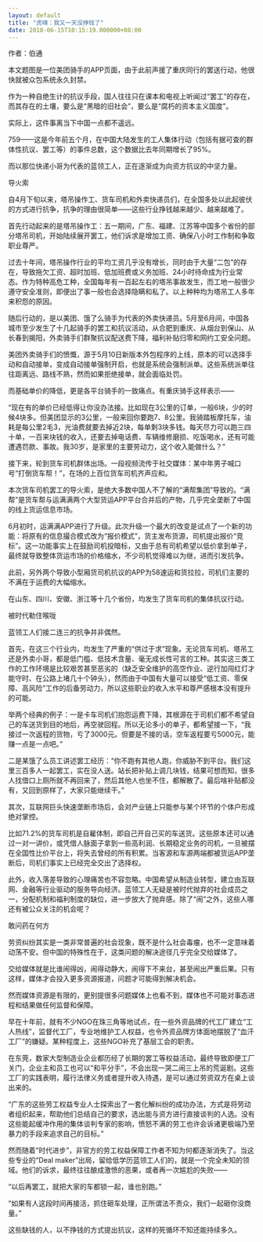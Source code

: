 ```yaml
---
layout: default
title: "虎嗅：我又一天没挣钱了"
date: 2018-06-15T10:15:19.000000+08:00
---
```


作者：伯通

本文题图是一位美团骑手的APP页面，由于此前声援了重庆同行的罢送行动，他很快就被众包系统永久封禁。

作为一种自绝生计的抗议手段，国人往往只在课本和电视上听闻过“罢工”的存在，而其存在的土壤，要么是“黑暗的旧社会”，要么是“腐朽的资本主义国度”。

实际上，这件事离当下中国一点都不遥远。

759——这是今年前五个月，在中国大陆发生的工人集体行动（包括有据可查的群体性抗议、罢工等）的事件总数，这个数据比去年同期增长了95%。

而以那位快递小哥为代表的蓝领工人，正在逐渐成为向资方抗议的中坚力量。

导火索

自4月下旬以来，塔吊操作工、货车司机和外卖快递员们，在全国多处以此起彼伏的方式进行抗争，抗争的理由很简单——这些行业挣钱越来越少、越来越难了。

首先行动起来的是塔吊操作工：五一期间，广东、福建、江苏等中国多个省份的部分塔吊司机，开始陆续展开罢工，他们诉求是增加工资、确保八小时工作制和争取职业尊严。

过去十年间，塔吊操作行业的平均工资几乎没有增长，同时由于大量“二包”的存在，导致拖欠工资、超时加班、低加班费或义务加班、24小时待命成为行业常态。作为特种高危工种，全国每年有一百起左右的塔吊事故发生，而工地一般很少遵守安全准则，即便出了事一般也会选择隐瞒和私了。以上种种均为塔吊工人多年来积怨的原因。

随后行动的，是以美团、饿了么骑手为代表的外卖快递员。5月至6月间，中国各城市至少发生了十几起骑手的罢工和抗议活动，从合肥到重庆、从烟台到保山、从长春到揭阳，外卖骑手们群聚抗议配送费下降，福利补贴归零和网约工安全问题。

美团外卖骑手们的愤慨，源于5月10日新版本外包程序的上线，原本的可以选择手动和自动接单，变成自动接单强制开启，也就是系统会强制派单。这些系统派单往往距离远、路线不熟，然而如果拒绝接单，就会面临处罚。

而基础单价的降低，更是各平台骑手的一致痛点。有重庆骑手这样表示——

“现在有的单价已经低得让你没办法接。比如现在3公里的订单，一般6块，少的时候4块多。但美团显示的3公里，一般来回你要跑7、8公里。我骑踏板摩托车，油耗是每公里2毛3，光油费就要去掉近2块，每单剩3块多钱。每天尽力可以跑三四十单，一百来块钱的收入，还要去掉电话费、车辆维修磨损、吃饭喝水，还有可能遭遇罚款、事故。我30岁，是家里的主要劳动力，这个收入能做什么？”

接下来，轮到货车司机群体出场。一段视频流传于社交媒体：某中年男子喊口号“打倒货车帮！”，在场的上百位货车司机齐声应和。

本次货车司机罢工的导火索，是绝大多数中国人不了解的“满帮集团”导致的。“满帮”是货车帮与运满满两个大型货运APP平台合并后的产物，几乎完全垄断了中国的线上货运信息市场。

6月初时，运满满APP进行了升级。此次升级一个最大的改变是试点了一个新的功能：将原有的信息撮合模式改为“报价模式”，货主发布货源，司机提出报价“竞标”。这一功能事实上在鼓励司机投暗标，又由于总有司机希望以低价拿到单子，最终就导致整体货运市场的价格缩水，不少司机觉得难以为继，进而引发抗争。

此前，另外两个导致小型厢货司机抗议的APP为58速运和货拉拉，司机们主要的不满在于运费的大幅缩水。

在山东、四川、安徽、浙江等十几个省份，均发生了货车司机的集体抗议行动。

被时代勒住喉咙

蓝领工人们接二连三的抗争并非偶然。

首先，在这三个行业内，均发生了严重的“供过于求”现象。无论货车司机、塔吊工还是外卖小哥，都是低门槛、低技术含量、毫无成长性可言的工种。其实这三类工作的工作环境是比较艰苦甚至恶劣的（缺乏安全维护的高空作业、逆行加闯红灯才能守时、在公路上堵几十个钟头），然而由于中国有大量可以接受“低工资、零保障、高风险”工作的后备劳动力，所以这些职业的收入水平和尊严感根本没有提升的可能。

举两个经典的例子：一是卡车司机们抱怨运费下降，其根源在于司机们都不希望自己的车送货到目的地后，再空驶回程。所以无论多小的单子，都希望接一下，“我接过一次返程的货物，亏了3000元。但要是不接的话，空车返程要亏5000元，能赚一点是一点吧。”

二是某饿了么员工讲述罢工经历：“你不跑有其他人跑，你威胁不到平台。我们这里三百多人一起罢工，实在没人送。站长把补贴上调几块钱，结果可想而知，很多人找借口上厕所就不再回来了，然后其他人也坐不住，都解散了。最后啥补贴都没有，又回到原样了，大家只能继续干。”

其次，互联网巨头快速垄断市场后，会对产业链上只能参与某个环节的个体户形成绝对掌控。

比如71.2%的货车司机是自雇体制，即自己开自己买的车送货。这些原本还可以通过一对一讲价，或凭借人脉面子拿到一些高利润、长期稳定业务的司机，一旦被摆在全国性比价平台上，将失去曾经的所有积累。当客源和车源两端都被货运APP垄断后，司机们事实上已经完全交出了选择权。

此外，收入落差导致的心理痛苦也不容忽略。中国希望从制造业转型，建立由互联网、金融等行业驱动的服务导向经济。蓝领工人无疑是被时代抛弃的社会成员之一，分配机制和福利制度的缺位，进一步放大了抛弃感。除了“闹”之外，这些人哪还有被公众关注的机会呢？

敢问药在何方

劳资纠纷其实是一类非常普遍的社会现象，既不是什么社会毒瘤，也不一定意味着动荡不安。但中国的特殊性在于，这类问题的解决途径几乎完全交给媒体了。

交给媒体就是比谁闹得凶，闹得动静大，闹得下不来台，甚至闹出严重后果。只有这样，媒体才会投入更多资源报道，问题才可能得到解决机会。

然而媒体资源是有限的，更别提很多问题媒体上也看不到，媒体也不可能对事态进程和结果做任何监督和保障。

早在十年前，就有不少NGO在珠三角等地试点，在一些外资品牌的代工厂建立“工人热线”，监督代工厂，专业地维护工人权益，也令外资品牌方体面地摆脱了“血汗工厂”的嫌疑。某种程度上，这些NGO补充了基层工会的职责。

在东莞，数家大型制造业企业都历经了长期的罢工等权益活动，最终导致即便工厂关门，企业主和员工也可以“和平分手”，不会出现一哭二闹三上吊的荒诞剧。这些工厂的实践表明，履行法律义务或者提升收入待遇，是可以通过劳资双方在桌上谈出来的。

“广东的这些劳工权益专业人士探索出了一套化解纠纷的成功办法，方式是将劳动者组织起来，帮助他们总结自己的要求，选出能与资方进行直接谈判的人选。没有这些能起缓冲作用的集体谈判专家的影响，愤怒不满的劳工也许会诉诸更极端乃至暴力的手段来追求自己的目标。”

然而随着“时代进步”，非官方的劳工权益保障工作者不知为何都逐渐消失了。当这些专业的“Deal maker”出局，留给低学历蓝领工人们的，就是一个完全未知的领域。他们的诉求，最终往往酿成激愤的恶果，或者再一次尴尬的失败——

“以后再罢工，就把大家的车都锁一起，谁也别跑。”

“如果有人这段时间再接活，抓住砸车处理，正所谓法不责众，我们一起砸你没商量。”

这些缺钱的人，以不挣钱的方式提出抗议，这样的死循环不知还能持续多久。

